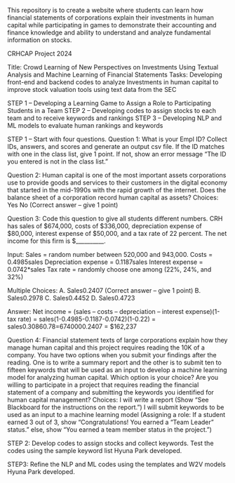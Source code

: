 This repository is to create a website where students can learn how financial statements of corporations explain their investments in human capital while participating in games to demonstrate their accounting and finance knowledge and ability to understand and analyze fundamental information on stocks.

CRHCAP Project 2024

Title: Crowd Learning of New Perspectives on Investments Using Textual Analysis and Machine Learning of Financial Statements Tasks: Developing front-end and backend codes to analyze Investments in human capital to improve stock valuation tools using text data from the SEC

STEP 1 – Developing a Learning Game to Assign a Role to Participating Students in a Team STEP 2 – Developing codes to assign stocks to each team and to receive keywords and rankings STEP 3 – Developing NLP and ML models to evaluate human rankings and keywords

STEP 1 – Start with four questions. Question 1: What is your Empl ID? Collect IDs, answers, and scores and generate an output csv file. If the ID matches with one in the class list, give 1 point. If not, show an error message “The ID you entered is not in the class list.”

Question 2: Human capital is one of the most important assets corporations use to provide goods and services to their customers in the digital economy that started in the mid-1990s with the rapid growth of the internet. Does the balance sheet of a corporation record human capital as assets? Choices: Yes No (Correct answer – give 1 point)

Question 3: Code this question to give all students different numbers. CRH has sales of $674,000, costs of $336,000, depreciation expense of $80,000, interest expense of $50,000, and a tax rate of 22 percent. The net income for this firm is $__________.

Input: Sales = random number between 520,000 and 943,000. Costs = 0.4985sales Depreciation expense = 0.1187sales Interest expense = 0.0742*sales Tax rate = randomly choose one among (22%, 24%, and 32%)

Multiple Choices: A. Sales0.2407 (Correct answer – give 1 point) B. Sales0.2978 C. Sales0.4452 D. Sales0.4723

Answer: Net income = (sales – costs – depreciation – interest expense)(1-tax rate) = sales(1-0.4985-0.1187-0.0742)(1-0.22) = sales0.30860.78=6740000.2407 = $162,237

Question 4: Financial statement texts of large corporations explain how they manage human capital and this project requires reading the 10K of a company. You have two options when you submit your findings after the reading. One is to write a summary report and the other is to submit ten to fifteen keywords that will be used as an input to develop a machine learning model for analyzing human capital. Which option is your choice?
Are you willing to participate in a project that requires reading the financial statement of a company and submitting the keywords you identified for human capital management? Choices: I will write a report (Show “See Blackboard for the instructions on the report.”) I will submit keywords to be used as an input to a machine learning model (Assigning a role: If a student earned 3 out of 3, show “Congratulations! You earned a “Team Leader” status.” else, show “You earned a team member status in the project.”) 

STEP 2: Develop codes to assign stocks and collect keywords. Test the codes using the sample keyword list Hyuna Park developed. 

STEP3: Refine the NLP and ML codes using the templates and W2V models Hyuna Park developed.
